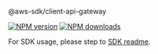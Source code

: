 @aws-sdk/client-api-gateway

[![NPM version](https://img.shields.io/npm/v/@aws-sdk/client-api-gateway/beta.svg)](https://www.npmjs.com/package/@aws-sdk/client-api-gateway)
[![NPM downloads](https://img.shields.io/npm/dm/@aws-sdk/client-api-gateway.svg)](https://www.npmjs.com/package/@aws-sdk/client-api-gateway)

For SDK usage, please step to [SDK readme](https://github.com/aws/aws-sdk-js-v3).
